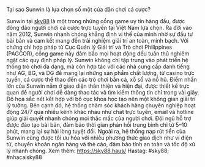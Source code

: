 Tại sao Sunwin là lựa chọn số một của dân chơi cá cược?

Sunwin tại [sky88](https://sky88.haus/) là một trong những cổng game uy tín hàng đầu, được đông đảo người chơi cá cược trực tuyến tại Việt Nam lựa chọn. Ra đời vào năm 2012, Sunwin nhanh chóng khẳng định vị thế của mình nhờ sự đầu tư bài bản và cam kết mang đến trải nghiệm giải trí an toàn, minh bạch. Với chứng chỉ hợp pháp từ Cục Quản lý Giải trí và Trò chơi Philippines (PAGCOR), cổng game này đảm bảo mọi hoạt động đều tuân thủ nghiêm ngặt các quy định pháp lý. Sunwin không chỉ tập trung vào phát triển hệ thống trò chơi đa dạng, mà còn hợp tác với các nhà cung cấp danh tiếng như AG, BG, và DG để mang lại những sản phẩm chất lượng, từ casino trực tuyến, cá cược thể thao đến các trò chơi bắn cá, xổ số và nổ hũ.
Điểm nhấn lớn của Sunwin nằm ở giao diện thân thiện và hiện đại, được thiết kế trực quan để người chơi dễ dàng thao tác và tìm kiếm thông tin chỉ trong vài giây. Đồ họa sắc nét kết hợp với bố cục khoa học tạo nên một không gian giải trí lý tưởng. Bên cạnh đó, hệ thống chăm sóc khách hàng chuyên nghiệp hoạt động 24/7 qua nhiều kênh khác nhau như chat trực tuyến, email và hotline giúp giải quyết nhanh chóng mọi thắc mắc của người chơi. Đội ngũ hỗ trợ được đào tạo bài bản, đảm bảo thời gian phản hồi trung bình chỉ từ 5–10 phút, mang lại sự hài lòng tuyệt đối. Ngoài ra, hệ thống nạp rút tiền của Sunwin cũng được tối ưu hóa với nhiều phương thức giao dịch như ví điện tử, chuyển khoản ngân hàng và thẻ cào, đảm bảo tính an toàn và tốc độ xử lý nhanh chóng.
Xem thêm: https://sky88.haus/
Hastag: #sky88; #nhacaisky88
